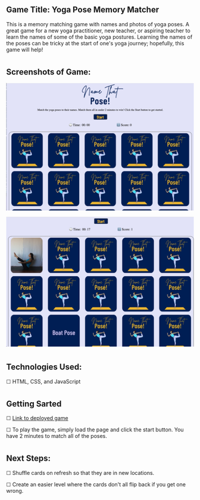 
## Game Title: Yoga Pose Memory Matcher
This is a memory matching game with names and photos of yoga poses. A great game for a new yoga practitioner, new teacher, or aspiring teacher to learn the names of some of the basic yoga postures. Learning the names of the poses can be tricky at the start of one's yoga journey; hopefully, this game will help!

#

## Screenshots of Game:
![screenshot of game start screen](./assets/Screen%20Shot%202022-11-20%20at%204.04.48%20PM.jpg)

![screenshot of a match/score](./assets/Screen%20Shot%202022-11-20%20at%204.12.05%20PM.png)
#

## Technologies Used:
☐ HTML, CSS, and JavaScript
#

## Getting Sarted
☐ [Link to deployed game](https://npereznyc.github.io/memory-matcher-game/)

☐ To play the game, simply load the page and click the start button. You have 2 minutes to match all of the poses.
#

## Next Steps:
☐ Shuffle cards on refresh so that they are in new locations.

☐ Create an easier level where the cards don't all flip back if you get one wrong.